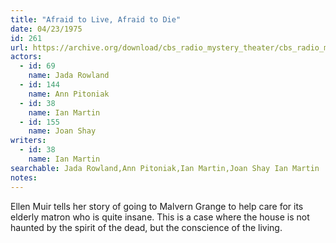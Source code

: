 ```yaml
---
title: "Afraid to Live, Afraid to Die"
date: 04/23/1975
id: 261
url: https://archive.org/download/cbs_radio_mystery_theater/cbs_radio_mystery_theater-0251-0300.zip/cbs_radio_mystery_theater-0251-0300%2Fcbsrmt_0261_afraid_to_live_afraid_to_die.mp3
actors:  
  - id: 69
    name: Jada Rowland  
  - id: 144
    name: Ann Pitoniak  
  - id: 38
    name: Ian Martin  
  - id: 155
    name: Joan Shay
writers:  
  - id: 38
    name: Ian Martin
searchable: Jada Rowland,Ann Pitoniak,Ian Martin,Joan Shay Ian Martin
notes:  
---
```

Ellen Muir tells her story of going to Malvern Grange to help care for its elderly matron who is quite insane. This is a case where the house is not haunted by the spirit of the dead, but the conscience of the living.